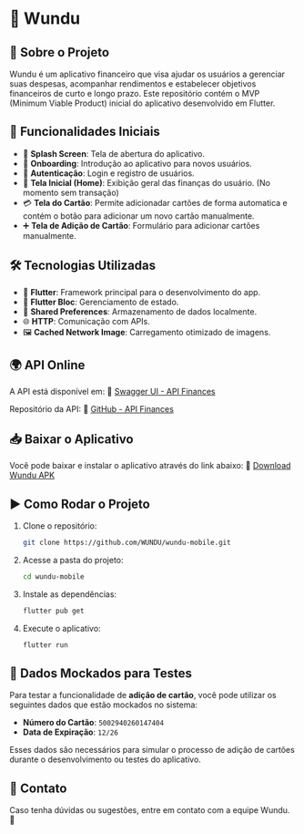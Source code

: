 # 🚀 Wundu

## 📌 Sobre o Projeto
Wundu é um aplicativo financeiro que visa ajudar os usuários a gerenciar suas despesas, acompanhar rendimentos e estabelecer objetivos financeiros de curto e longo prazo. Este repositório contém o MVP (Minimum Viable Product) inicial do aplicativo desenvolvido em Flutter.

## 🌟 Funcionalidades Iniciais
- 🏁 **Splash Screen**: Tela de abertura do aplicativo.
- 📖 **Onboarding**: Introdução ao aplicativo para novos usuários.
- 🔑 **Autenticação**: Login e registro de usuários.
- 🏡 **Tela Inicial (Home)**: Exibição geral das finanças do usuário. (No momento sem transação)
- 💳 **Tela do Cartão**: Permite adicionadar cartões de forma automatica e contém o botão para adicionar um novo cartão manualmente.
- ➕ **Tela de Adição de Cartão**: Formulário para adicionar cartões manualmente.

## 🛠 Tecnologias Utilizadas
- 🎯 **Flutter**: Framework principal para o desenvolvimento do app.
- 🔄 **Flutter Bloc**: Gerenciamento de estado.
- 💾 **Shared Preferences**: Armazenamento de dados localmente.
- 🌐 **HTTP**: Comunicação com APIs.
- 🖼 **Cached Network Image**: Carregamento otimizado de imagens.

## 🌍 API Online
A API está disponível em:
🔗 [Swagger UI - API Finances](https://api-finaces-production.up.railway.app/swagger-ui/index.html#/)

Repositório da API:
📂 [GitHub - API Finances](https://github.com/WUNDU/API-FINACES)

## 📥 Baixar o Aplicativo
Você pode baixar e instalar o aplicativo através do link abaixo:
📲 [Download Wundu APK](https://github.com/WUNDU/wundu-mobile/releases/download/Wundu/app-release.apk)

## ▶️ Como Rodar o Projeto
1. Clone o repositório:
   ```bash
   git clone https://github.com/WUNDU/wundu-mobile.git
   ```
2. Acesse a pasta do projeto:
   ```bash
   cd wundu-mobile
   ```
3. Instale as dependências:
   ```bash
   flutter pub get
   ```
4. Execute o aplicativo:
   ```bash
   flutter run
   ```

## 🧪 Dados Mockados para Testes

Para testar a funcionalidade de **adição de cartão**, você pode utilizar os seguintes dados que estão mockados no sistema:

- **Número do Cartão**: `5002940260147404`  
- **Data de Expiração**: `12/26`

Esses dados são necessários para simular o processo de adição de cartões durante o desenvolvimento ou testes do aplicativo.

## 📩 Contato
Caso tenha dúvidas ou sugestões, entre em contato com a equipe Wundu. 🚀
